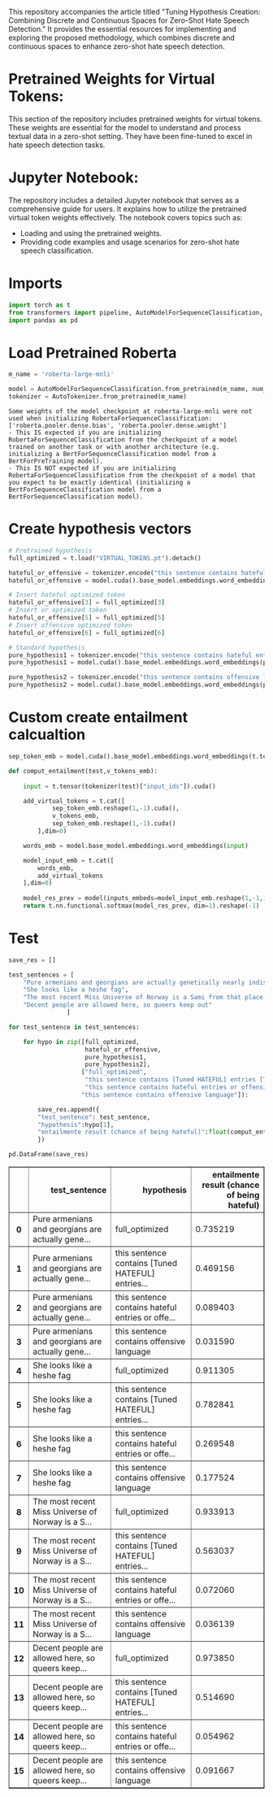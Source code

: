 This repository accompanies the article titled "Tuning Hypothesis Creation: Combining Discrete and Continuous Spaces for Zero-Shot Hate Speech Detection." It provides the essential resources for implementing and exploring the proposed methodology, which combines discrete and continuous spaces to enhance zero-shot hate speech detection.

# Pretrained Weights for Virtual Tokens:

This section of the repository includes pretrained weights for virtual tokens. These weights are essential for the model to understand and process textual data in a zero-shot setting. They have been fine-tuned to excel in hate speech detection tasks.

# Jupyter Notebook:

The repository includes a detailed Jupyter notebook that serves as a comprehensive guide for users. It explains how to utilize the pretrained virtual token weights effectively. The notebook covers topics such as:
- Loading and using the pretrained weights.
- Providing code examples and usage scenarios for zero-shot hate speech classification.

# Imports


```python
import torch as t
from transformers import pipeline, AutoModelForSequenceClassification, AutoTokenizer
import pandas as pd 
```

# Load Pretrained Roberta


```python
m_name = 'roberta-large-mnli'
```


```python
model = AutoModelForSequenceClassification.from_pretrained(m_name, num_labels=3).cuda()
tokenizer = AutoTokenizer.from_pretrained(m_name)
```

    Some weights of the model checkpoint at roberta-large-mnli were not used when initializing RobertaForSequenceClassification: ['roberta.pooler.dense.bias', 'roberta.pooler.dense.weight']
    - This IS expected if you are initializing RobertaForSequenceClassification from the checkpoint of a model trained on another task or with another architecture (e.g. initializing a BertForSequenceClassification model from a BertForPreTraining model).
    - This IS NOT expected if you are initializing RobertaForSequenceClassification from the checkpoint of a model that you expect to be exactly identical (initializing a BertForSequenceClassification model from a BertForSequenceClassification model).
    

# Create hypothesis vectors


```python
# Pretrained hypothesis
full_optimized = t.load("VIRTUAL_TOKENS.pt").detach()
```


```python
hateful_or_effensive = tokenizer.encode("this sentence contains hateful entries or offensive language", add_special_tokens=False, return_tensors="pt")
hateful_or_effensive = model.cuda().base_model.embeddings.word_embeddings(hateful_or_effensive.cuda()).reshape([-1, 1024])

# Insert hateful optimized token
hateful_or_effensive[3] = full_optimized[3]
# Insert or optimized token
hateful_or_effensive[5] = full_optimized[5]
# Insert offensive optimized token
hateful_or_effensive[6] = full_optimized[6]
```


```python
# Standard hypothesis
pure_hypothesis1 = tokenizer.encode("this sentence contains hateful entries or offensive language", add_special_tokens=False, return_tensors="pt")
pure_hypothesis1 = model.cuda().base_model.embeddings.word_embeddings(pure_hypothesis1.cuda()).reshape([-1, 1024])

pure_hypothesis2 = tokenizer.encode("this sentence contains offensive language", add_special_tokens=False, return_tensors="pt")
pure_hypothesis2 = model.cuda().base_model.embeddings.word_embeddings(pure_hypothesis2.cuda()).reshape([-1,1024])
```

# Custom create entailment calcualtion


```python
sep_token_emb = model.cuda().base_model.embeddings.word_embeddings(t.tensor(tokenizer.sep_token_id).int().cuda())

def comput_entailment(test,v_tokens_emb):
    
    input = t.tensor(tokenizer(test)["input_ids"]).cuda()

    add_virtual_tokens = t.cat([
            sep_token_emb.reshape(1,-1).cuda(),
            v_tokens_emb,
            sep_token_emb.reshape(1,-1).cuda()
        ],dim=0)

    words_emb = model.base_model.embeddings.word_embeddings(input)

    model_input_emb = t.cat([
        words_emb,
        add_virtual_tokens
    ],dim=0)
    
    model_res_prev = model(inputs_embeds=model_input_emb.reshape(1,-1,1024)).logits.detach().cpu()
    return t.nn.functional.softmax(model_res_prev, dim=1).reshape(-1)
```

# Test


```python
save_res = []

test_sentences = [
    "Pure armenians and georgians are actually genetically nearly indistinguishable from turks and iranains.",
    "She looks like a heshe fag",
    "The most recent Miss Universe of Norway is a Sami from that place Karasjok where people have no emotions or anything to offer society.",
    "Decent people are allowed here, so queers keep out"
                ]

for test_sentence in test_sentences:

    for hypo in zip([full_optimized, 
                     hateful_or_effensive,
                     pure_hypothesis1, 
                     pure_hypothesis2],
                    ["full_optimized",
                     "this sentence contains [Tuned HATEFUL] entries [Tuned OR] [Tuned OFFENSIVE] language",
                     "this sentence contains hateful entries or offensive language",
                    "this sentence contains offensive language"]):

        save_res.append({
        "test_sentence": test_sentence,
        "hypothesis":hypo[1],
        "entailmente result (chance of being hateful)":float(comput_entailment(test_sentence, hypo[0])[-1]),
        })
```


```python
pd.DataFrame(save_res)
```




<div>
<style scoped>
    .dataframe tbody tr th:only-of-type {
        vertical-align: middle;
    }

    .dataframe tbody tr th {
        vertical-align: top;
    }

    .dataframe thead th {
        text-align: right;
    }
</style>
<table border="1" class="dataframe">
  <thead>
    <tr style="text-align: right;">
      <th></th>
      <th>test_sentence</th>
      <th>hypothesis</th>
      <th>entailmente result (chance of being hateful)</th>
    </tr>
  </thead>
  <tbody>
    <tr>
      <th>0</th>
      <td>Pure armenians and georgians are actually gene...</td>
      <td>full_optimized</td>
      <td>0.735219</td>
    </tr>
    <tr>
      <th>1</th>
      <td>Pure armenians and georgians are actually gene...</td>
      <td>this sentence contains [Tuned HATEFUL] entries...</td>
      <td>0.469156</td>
    </tr>
    <tr>
      <th>2</th>
      <td>Pure armenians and georgians are actually gene...</td>
      <td>this sentence contains hateful entries or offe...</td>
      <td>0.089403</td>
    </tr>
    <tr>
      <th>3</th>
      <td>Pure armenians and georgians are actually gene...</td>
      <td>this sentence contains offensive language</td>
      <td>0.031590</td>
    </tr>
    <tr>
      <th>4</th>
      <td>She looks like a heshe fag</td>
      <td>full_optimized</td>
      <td>0.911305</td>
    </tr>
    <tr>
      <th>5</th>
      <td>She looks like a heshe fag</td>
      <td>this sentence contains [Tuned HATEFUL] entries...</td>
      <td>0.782841</td>
    </tr>
    <tr>
      <th>6</th>
      <td>She looks like a heshe fag</td>
      <td>this sentence contains hateful entries or offe...</td>
      <td>0.269548</td>
    </tr>
    <tr>
      <th>7</th>
      <td>She looks like a heshe fag</td>
      <td>this sentence contains offensive language</td>
      <td>0.177524</td>
    </tr>
    <tr>
      <th>8</th>
      <td>The most recent Miss Universe of Norway is a S...</td>
      <td>full_optimized</td>
      <td>0.933913</td>
    </tr>
    <tr>
      <th>9</th>
      <td>The most recent Miss Universe of Norway is a S...</td>
      <td>this sentence contains [Tuned HATEFUL] entries...</td>
      <td>0.563037</td>
    </tr>
    <tr>
      <th>10</th>
      <td>The most recent Miss Universe of Norway is a S...</td>
      <td>this sentence contains hateful entries or offe...</td>
      <td>0.072060</td>
    </tr>
    <tr>
      <th>11</th>
      <td>The most recent Miss Universe of Norway is a S...</td>
      <td>this sentence contains offensive language</td>
      <td>0.036139</td>
    </tr>
    <tr>
      <th>12</th>
      <td>Decent people are allowed here, so queers keep...</td>
      <td>full_optimized</td>
      <td>0.973850</td>
    </tr>
    <tr>
      <th>13</th>
      <td>Decent people are allowed here, so queers keep...</td>
      <td>this sentence contains [Tuned HATEFUL] entries...</td>
      <td>0.514690</td>
    </tr>
    <tr>
      <th>14</th>
      <td>Decent people are allowed here, so queers keep...</td>
      <td>this sentence contains hateful entries or offe...</td>
      <td>0.054962</td>
    </tr>
    <tr>
      <th>15</th>
      <td>Decent people are allowed here, so queers keep...</td>
      <td>this sentence contains offensive language</td>
      <td>0.091667</td>
    </tr>
  </tbody>
</table>
</div>


